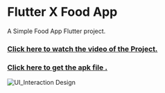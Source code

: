 # Flutter X Food App

A Simple Food App Flutter project.


### **[Click here to watch the video of the Project.](https://drive.google.com/drive/folders/1evg6z_a350tnhHCWdmVsoML-qrLB2EgH)**

### **[Click here to get the apk file .](https://drive.google.com/drive/folders/1evg6z_a350tnhHCWdmVsoML-qrLB2EgH)**



![UI_Interaction Design](https://github.com/HashirSaudKhan/Flutter/assets/93030144/8686aa0d-2bf9-463c-8e56-a6bd78710d67)
